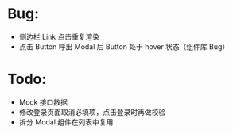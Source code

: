 # Bug:

- 侧边栏 Link 点击重复渲染
- 点击 Button 呼出 Modal 后 Button 处于 hover 状态（组件库 Bug）

# Todo:

- Mock 接口数据
- 修改登录页面取消必填项，点击登录时再做校验
- 拆分 Modal 组件在列表中复用
